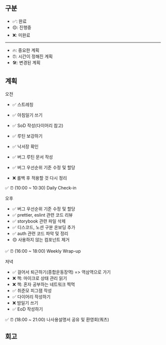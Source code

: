 ## 구분

- ✅: 완료
- 🟡: 진행중
- ❌: 미완료

---

- 🔥: 중요한 계획
- ⏰: 시간이 정해진 계획
- 🛠️: 변경된 계획

## 계획

오전

- ✅ 스트레칭
- ✅ 아침일기 쓰기
- ✅ SoD 작성(다이어리 참고)
- ✅ 루틴 보강하기

- ✅ 낙서장 확인
- ✅ 버그 루틴 문서 작성
- ✅ 버그 우선순위 기준 수정 및 할당
- ❌ 롤백 후 적용할 것 다시 정리

✅ ⏰ (10:00 ~ 10:30) Daily Check-in

오후

- ✅ 버그 우선순위 기준 수정 및 할당
- ✅ prettier, eslint 관련 코드 리뷰
- ✅ storybook 관련 파일 삭제
- ✅ 디스코드, 노션 구분 온보딩 추가
- ✅ auth 관련 코드 파악 및 정리
- 🟡 사용하지 않는 컴포넌트 제거

✅ ⏰ (16:00 ~ 18:00) Weekly Wrap-up

저녁

- ✅ 걸어서 퇴근하기(종합운동장역) => 역삼역으로 가기
- ❌ 책: 마이크로 상태 관리 읽기
- ❌ 책: 혼자 공부하는 네트워크 찍먹
- ✅ 취준모 피그잼 작성
- ✅ 다이어리 작성하기
- ❌ 밤일기 쓰기
- ✅ EoD 작성하기

✅ ⏰ (18:00 ~ 21:00) 나사용설명서 공유 및 환영회(쿼츠)

## 회고
